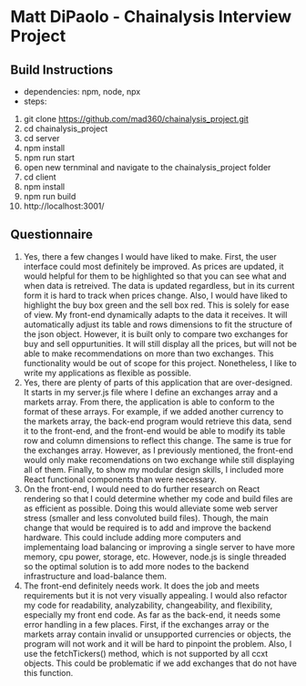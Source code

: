 # Matt DiPaolo - Chainalysis Interview Project


## Build Instructions
- dependencies: npm, node, npx
- steps:
1. git clone https://github.com/mad360/chainalysis_project.git
2. cd chainalysis_project
3. cd server
4. npm install
5. npm run start
6. open new ternminal and navigate to the chainalysis_project folder
7. cd client
8. npm install
9. npm run build
10. http://localhost:3001/

## Questionnaire
1. Yes, there a few changes I would have liked to make. First, the user interface could most definitely be improved. As prices are updated, it would helpful for them to be highlighted so that you can see what and when data is retreived. The data is updated regardless, but in its current form it is hard to track when prices change. Also, I would have liked to highlight the buy box green and the sell box red. This is solely for ease of view. My front-end dynamically adapts to the data it receives. It will automatically adjust its table and rows dimensions to fit the structure of the json object. However, it is built only to compare two exchanges for buy and sell oppurtunities. It will still display all the prices, but will not be able to make recommendations on more than two exchanges. This functionality would be out of scope for this project. Nonetheless, I like to write my applications as flexible as possible.
2. Yes, there are plenty of parts of this application that are over-designed. It starts in my server.js file where I define an exchanges array and a markets array. From there, the application is able to conform to the format of these arrays. For example, if we added another currency to the markets array, the back-end program would retrieve this data, send it to the front-end, and the front-end would be able to modify its table row and column dimensions to reflect this change. The same is true for the exchanges array. However, as I previously mentioned, the front-end would only make recomendations on two exchange while still displaying all of them. Finally, to show my modular design skills, I included more React functional components than were necessary.
3. On the front-end, I would need to do further research on React rendering so that I could determine whether my code and build files are as efficient as possible. Doing this would alleviate some web server stress (smaller and less convoluted build files). Though, the main change that would be required is to add and improve the backend hardware. This could include adding more computers and implementaing load balancing or improving a single server to have more memory, cpu power, storage, etc. However, node.js is single threaded so the optimal solution is to add more nodes to the backend infrastructure and load-balance them.
4. The front-end definitely needs work. It does the job and meets requirements but it is not very visually appealing. I would also refactor my code for readability, analyzability, changeability, and flexibility, especially my front end code. As far as the back-end, it needs some error handling in a few places. First, if the exchanges array or the markets array contain invalid or unsupported currencies or objects, the program will not work and it will be hard to pinpoint the problem. Also, I use the fetchTickers() method, which is not supported by all ccxt objects. This could be problematic if we add exchanges that do not have this function. 

